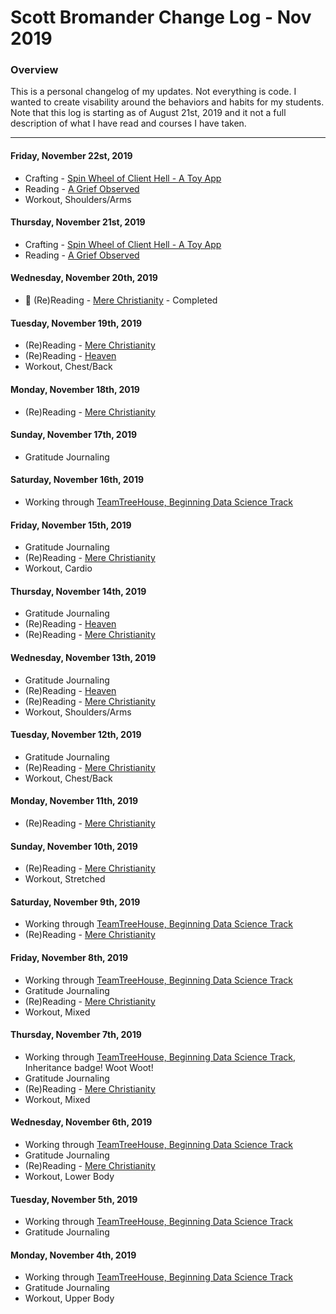 # Scott Bromander Change Log - Nov 2019

### Overview
This is a personal changelog of my updates. Not everything is code. I wanted to create visability around the behaviors and habits for my students. Note that this log is starting as of August 21st, 2019 and it not a full description of what I have read and courses I have taken. 

---
#### Friday, November 22st, 2019
- Crafting - [Spin Wheel of Client Hell - A Toy App](https://github.com/scottbromander/spin-wheel-of-client-hell)
- Reading - [A Grief Observed](https://www.amazon.com/Blackstone-Audio-Inc-Grief-Observed/dp/B000EAT1UG/ref=tmm_aud_swatch_0?_encoding=UTF8&qid=1574385199&sr=8-2)
- Workout, Shoulders/Arms

#### Thursday, November 21st, 2019
- Crafting - [Spin Wheel of Client Hell - A Toy App](https://github.com/scottbromander/spin-wheel-of-client-hell)
- Reading - [A Grief Observed](https://www.amazon.com/Blackstone-Audio-Inc-Grief-Observed/dp/B000EAT1UG/ref=tmm_aud_swatch_0?_encoding=UTF8&qid=1574385199&sr=8-2)

#### Wednesday, November 20th, 2019
- 🎉 (Re)Reading - [Mere Christianity](https://www.amazon.com/Mere-Christianity-C-S-Lewis/dp/0060652926) - Completed

#### Tuesday, November 19th, 2019
- (Re)Reading - [Mere Christianity](https://www.amazon.com/Mere-Christianity-C-S-Lewis/dp/0060652926)
- (Re)Reading - [Heaven](https://www.amazon.com/gp/product/0842379428/ref=dbs_a_def_rwt_bibl_vppi_i0)
- Workout, Chest/Back

#### Monday, November 18th, 2019
- (Re)Reading - [Mere Christianity](https://www.amazon.com/Mere-Christianity-C-S-Lewis/dp/0060652926)

#### Sunday, November 17th, 2019
- Gratitude Journaling

#### Saturday, November 16th, 2019
- Working through [TeamTreeHouse, Beginning Data Science Track](https://teamtreehouse.com/tracks/beginning-data-science)

#### Friday, November 15th, 2019
- Gratitude Journaling
- (Re)Reading - [Mere Christianity](https://www.amazon.com/Mere-Christianity-C-S-Lewis/dp/0060652926)
- Workout, Cardio

#### Thursday, November 14th, 2019
- Gratitude Journaling
- (Re)Reading - [Heaven](https://www.amazon.com/gp/product/0842379428/ref=dbs_a_def_rwt_bibl_vppi_i0)
- (Re)Reading - [Mere Christianity](https://www.amazon.com/Mere-Christianity-C-S-Lewis/dp/0060652926)

#### Wednesday, November 13th, 2019
- Gratitude Journaling
- (Re)Reading - [Heaven](https://www.amazon.com/gp/product/0842379428/ref=dbs_a_def_rwt_bibl_vppi_i0)
- (Re)Reading - [Mere Christianity](https://www.amazon.com/Mere-Christianity-C-S-Lewis/dp/0060652926)
- Workout, Shoulders/Arms

#### Tuesday, November 12th, 2019
- Gratitude Journaling
- (Re)Reading - [Mere Christianity](https://www.amazon.com/Mere-Christianity-C-S-Lewis/dp/0060652926)
- Workout, Chest/Back

#### Monday, November 11th, 2019
- (Re)Reading - [Mere Christianity](https://www.amazon.com/Mere-Christianity-C-S-Lewis/dp/0060652926)

#### Sunday, November 10th, 2019
- (Re)Reading - [Mere Christianity](https://www.amazon.com/Mere-Christianity-C-S-Lewis/dp/0060652926)
- Workout, Stretched

#### Saturday, November 9th, 2019
- Working through [TeamTreeHouse, Beginning Data Science Track](https://teamtreehouse.com/tracks/beginning-data-science)
- (Re)Reading - [Mere Christianity](https://www.amazon.com/Mere-Christianity-C-S-Lewis/dp/0060652926)

#### Friday, November 8th, 2019
- Working through [TeamTreeHouse, Beginning Data Science Track](https://teamtreehouse.com/tracks/beginning-data-science)
- Gratitude Journaling
- (Re)Reading - [Mere Christianity](https://www.amazon.com/Mere-Christianity-C-S-Lewis/dp/0060652926)
- Workout, Mixed

#### Thursday, November 7th, 2019
- Working through [TeamTreeHouse, Beginning Data Science Track](https://teamtreehouse.com/tracks/beginning-data-science), Inheritance badge! Woot Woot!
- Gratitude Journaling
- (Re)Reading - [Mere Christianity](https://www.amazon.com/Mere-Christianity-C-S-Lewis/dp/0060652926)
- Workout, Mixed

#### Wednesday, November 6th, 2019
- Working through [TeamTreeHouse, Beginning Data Science Track](https://teamtreehouse.com/tracks/beginning-data-science)
- Gratitude Journaling
- (Re)Reading - [Mere Christianity](https://www.amazon.com/Mere-Christianity-C-S-Lewis/dp/0060652926)
- Workout, Lower Body

#### Tuesday, November 5th, 2019
- Working through [TeamTreeHouse, Beginning Data Science Track](https://teamtreehouse.com/tracks/beginning-data-science)
- Gratitude Journaling

#### Monday, November 4th, 2019
- Working through [TeamTreeHouse, Beginning Data Science Track](https://teamtreehouse.com/tracks/beginning-data-science)
- Gratitude Journaling
- Workout, Upper Body

